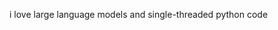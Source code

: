 <!-- [![Veer's GitHub Header](./assets/new-header.png)](https://veerbia.github.io) -->
i love large language models and single-threaded python code
